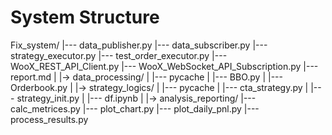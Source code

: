 # System Structure
Fix_system/
|--- data_publisher.py
|--- data_subscriber.py
|--- strategy_executor.py
|--- test_order_executor.py
|--- WooX_REST_API_Client.py
|--- WooX_WebSocket_API_Subscription.py
|--- report.md
|
|-> data_processing/
|   |--- pycache
|   |--- BBO.py
|   |--- Orderbook.py
|
|-> strategy_logics/
|   |--- pycache
|   |--- cta_strategy.py
|   |--- strategy_init.py
|   |--- df.ipynb
|
|-> analysis_reporting/
|--- calc_metrices.py
|--- plot_chart.py
|--- plot_daily_pnl.py
|--- process_results.py